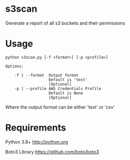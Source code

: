 s3scan
======

Generate a report of all s3 buckets and their permissions

Usage
=====

    python s3scan.py [-f <format>] [-p <profile>]

    Options:

        -f | --format  Output format
                       Default is 'text'
                       [Optional]
        -p | --profile AWS Credentials Profile
                       Default is None
                       [Optional]

Where the output format can be either 'text' or 'csv'

Requirements
============

Python 3.8+
http://python.org

Boto3 Library
https://github.com/boto/boto3
